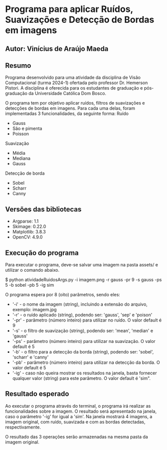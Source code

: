 # Programa para aplicar Ruídos, Suavizações e Detecção de Bordas em imagens
## Autor: Vinícius de Araújo Maeda

## Resumo
Programa desenvolvido para uma atividade da disciplina de Visão Computacional (turma 2024-1) ofertada pelo professor Dr. Hemerson Pistori. A disciplina é oferecida para os estudantes de graduação e pós-graduação da Universidade Católica Dom Bosco.

O programa tem por objetivo aplicar ruídos, filtros de suavizações e detecções de bordas em imagens. Para cada uma delas, foram implementadas 3 funcionalidades, da seguinte forma:
Ruído
- Gauss
- São e pimenta
- Poisson

Suavização
- Média
- Mediana
- Gauss

Detecção de borda
- Sobel
- Scharr
- Canny

## Versões das bibliotecas
- Argparse: 1.1
- Skimage: 0.22.0
- Matplotlib: 3.8.3
- OpenCV: 4.9.0

## Execução do programa
Para executar o programa, deve-se salvar uma imagem na pasta assets/ e utilizar o comando abaixo.

$ python atividadeRuidosArgs.py -i imagem.png -r gauss -pr 9 -s gauss -ps 5 -b sobel -pb 5 -ig sim

O programa espera por 8 (oito) parâmetros, sendo eles:
- '-i' - o nome da imagem (string), incluindo a extensão do arquivo, exemplo: imagem.jpg
- '-r' - o ruído aplicado (string), podendo ser: 'gauss', 'sep' e 'poison'
- '-pr' - parâmetro (número inteiro) para utilizar no ruído. O valor default é 9
- '-s' - o filtro de suavização (string), podendo ser: 'mean', 'median' e 'gauss'
- '-ps' - parâmetro (número inteiro) para utilizar na suavização. O valor default é 5
- '-b' - o filtro para a detecção da borda (string), podendo ser: 'sobel', 'scharr' e 'canny'
- '-pb' - parâmetro (número inteiro) para utilizar na detecção da borda. O valor default é 5
- '-ig' - caso não queira mostrar os resultados na janela, basta fornecer qualquer valor (string) para este parâmetro. O valor default é 'sim".

## Resultado esperado
Ao executar o programa através do terminal, o programa irá realizar as funcionalidades sobre a imagem. O resultado será apresentado na janela, caso o parâmetro '-ig' for igual a 'sim'. Na janela mostrará 4 imagens, a imagem original, com ruído, suavizada e com as bordas detectadas, respectivamente.

O resultado das 3 operações serão armazenadas na mesma pasta da imagem original.
